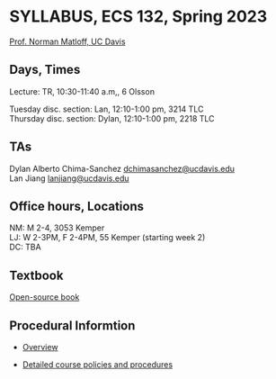 
# SYLLABUS, ECS 132, Spring 2023

[Prof. Norman Matloff, UC Davis](http://heather.cs.ucdavis.edu/matloff.html )

## Days, Times

Lecture:  TR, 10:30-11:40 a.m,, 6 Olsson

Tuesday disc. section:  Lan, 12:10-1:00 pm, 3214 TLC  <br>
Thursday disc. section:  Dylan, 12:10-1:00 pm, 2218 TLC 

## TAs

Dylan Alberto Chima-Sanchez <dchimasanchez@ucdavis.edu> <br> 
Lan Jiang <lanjiang@ucdavis.edu> 

## Office hours, Locations

NM: M 2-4, 3053 Kemper <br>
LJ: W 2-3PM, F 2-4PM, 55 Kemper (starting week 2) <br>
DC: TBA

## Textbook 

[Open-source book](https://github.com/ucdavis/ecs132/blob/master/ProbStatBook132S23.pdf)

## Procedural Informtion

* [Overview](https://github.com/ucdavis/ecs132/blob/master/FAQs.md)

* [Detailed course policies and procedures](https://github.com/matloff/nmGeneralCourseInfo/blob/master/RulesAndProcedures.md) 

